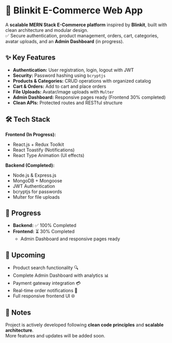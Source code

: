 # 🛒 Blinkit E-Commerce Web App

A **scalable MERN Stack E-Commerce platform** inspired by **Blinkit**, built with clean architecture and modular design.  
✅ Secure authentication, product management, orders, cart, categories, avatar uploads, and an **Admin Dashboard** (in progress).  


## ✨ Key Features

- **Authentication:** User registration, login, logout with JWT  
- **Security:** Password hashing using `bcryptjs`  
- **Products & Categories:** CRUD operations with organized catalog  
- **Cart & Orders:** Add to cart and place orders  
- **File Uploads:** Avatar/image uploads with `Multer`  
- **Admin Dashboard:** Responsive pages ready (Frontend 30% completed)  
- **Clean APIs:** Protected routes and RESTful structure  


## 🛠️ Tech Stack

**Frontend (In Progress):**  
- React.js + Redux Toolkit  
- React Toastify (Notifications)  
- React Type Animation (UI effects)  

**Backend (Completed):**  
- Node.js & Express.js  
- MongoDB + Mongoose  
- JWT Authentication  
- bcryptjs for passwords  
- Multer for file uploads  


## 📌 Progress

- **Backend:** ✅ 100% Completed  
- **Frontend:** ⏳ 30% Completed  
  - Admin Dashboard and responsive pages ready  


## 🚀 Upcoming

- Product search functionality 🔍  
- Complete Admin Dashboard with analytics 📊  
- Payment gateway integration 💳  
- Real-time order notifications 🔔  
- Full responsive frontend UI 🌐  


## 🙌 Notes

Project is actively developed following **clean code principles** and **scalable architecture**.  
More features and updates will be added soon.
